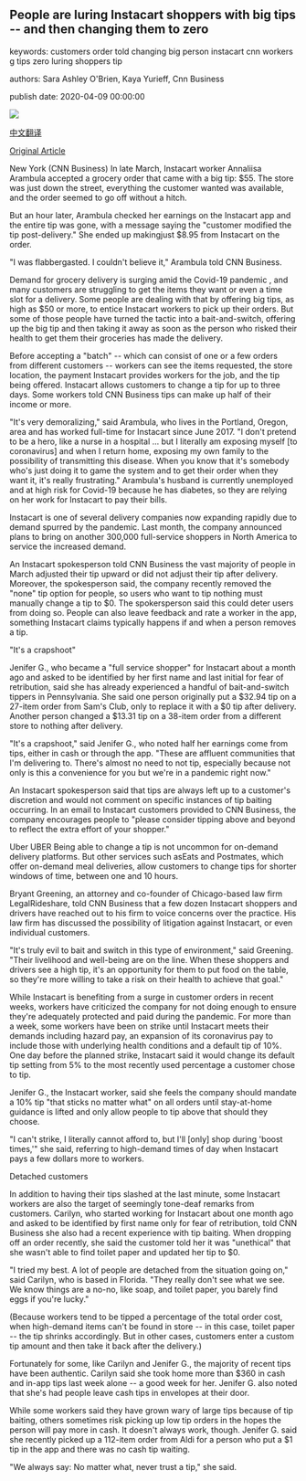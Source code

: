 ## People are luring Instacart shoppers with big tips -- and then changing them to zero

keywords: customers order told changing big person instacart cnn workers g tips zero luring shoppers tip

authors: Sara Ashley O'Brien, Kaya Yurieff, Cnn Business

publish date: 2020-04-09 00:00:00

![](https://cdn.cnn.com/cnnnext/dam/assets/200409080314-instacart-shopper-delivery-restricted-super-tease.jpg)

[中文翻译](People%20are%20luring%20Instacart%20shoppers%20with%20big%20tips%20--%20and%20then%20changing%20them%20to%20zero_zh.md)

[Original Article](https://edition.cnn.com/2020/04/09/tech/instacart-shoppers-tip-baiting/index.html)

New York (CNN Business) In late March, Instacart worker Annaliisa Arambula accepted a grocery order that came with a big tip: $55. The store was just down the street, everything the customer wanted was available, and the order seemed to go off without a hitch.

But an hour later, Arambula checked her earnings on the Instacart app and the entire tip was gone, with a message saying the "customer modified the tip post-delivery." She ended up makingjust $8.95 from Instacart on the order.

"I was flabbergasted. I couldn't believe it," Arambula told CNN Business.

Demand for grocery delivery is surging amid the Covid-19 pandemic , and many customers are struggling to get the items they want or even a time slot for a delivery. Some people are dealing with that by offering big tips, as high as $50 or more, to entice Instacart workers to pick up their orders. But some of those people have turned the tactic into a bait-and-switch, offering up the big tip and then taking it away as soon as the person who risked their health to get them their groceries has made the delivery.

Before accepting a "batch" -- which can consist of one or a few orders from different customers -- workers can see the items requested, the store location, the payment Instacart provides workers for the job, and the tip being offered. Instacart allows customers to change a tip for up to three days. Some workers told CNN Business tips can make up half of their income or more.

"It's very demoralizing," said Arambula, who lives in the Portland, Oregon, area and has worked full-time for Instacart since June 2017. "I don't pretend to be a hero, like a nurse in a hospital ... but I literally am exposing myself [to coronavirus] and when I return home, exposing my own family to the possibility of transmitting this disease. When you know that it's somebody who's just doing it to game the system and to get their order when they want it, it's really frustrating." Arambula's husband is currently unemployed and at high risk for Covid-19 because he has diabetes, so they are relying on her work for Instacart to pay their bills.

Instacart is one of several delivery companies now expanding rapidly due to demand spurred by the pandemic. Last month, the company announced plans to bring on another 300,000 full-service shoppers in North America to service the increased demand.

An Instacart spokesperson told CNN Business the vast majority of people in March adjusted their tip upward or did not adjust their tip after delivery. Moreover, the spokesperson said, the company recently removed the "none" tip option for people, so users who want to tip nothing must manually change a tip to $0. The spokersperson said this could deter users from doing so. People can also leave feedback and rate a worker in the app, something Instacart claims typically happens if and when a person removes a tip.

"It's a crapshoot"

Jenifer G., who became a "full service shopper" for Instacart about a month ago and asked to be identified by her first name and last initial for fear of retribution, said she has already experienced a handful of bait-and-switch tippers in Pennsylvania. She said one person originally put a $32.94 tip on a 27-item order from Sam's Club, only to replace it with a $0 tip after delivery. Another person changed a $13.31 tip on a 38-item order from a different store to nothing after delivery.

"It's a crapshoot," said Jenifer G., who noted half her earnings come from tips, either in cash or through the app. "These are affluent communities that I'm delivering to. There's almost no need to not tip, especially because not only is this a convenience for you but we're in a pandemic right now."

An Instacart spokesperson said that tips are always left up to a customer's discretion and would not comment on specific instances of tip baiting occurring. In an email to Instacart customers provided to CNN Business, the company encourages people to "please consider tipping above and beyond to reflect the extra effort of your shopper."

Uber UBER Being able to change a tip is not uncommon for on-demand delivery platforms. But other services such asEats and Postmates, which offer on-demand meal deliveries, allow customers to change tips for shorter windows of time, between one and 10 hours.

Bryant Greening, an attorney and co-founder of Chicago-based law firm LegalRideshare, told CNN Business that a few dozen Instacart shoppers and drivers have reached out to his firm to voice concerns over the practice. His law firm has discussed the possibility of litigation against Instacart, or even individual customers.

"It's truly evil to bait and switch in this type of environment," said Greening. "Their livelihood and well-being are on the line. When these shoppers and drivers see a high tip, it's an opportunity for them to put food on the table, so they're more willing to take a risk on their health to achieve that goal."

While Instacart is benefiting from a surge in customer orders in recent weeks, workers have criticized the company for not doing enough to ensure they're adequately protected and paid during the pandemic. For more than a week, some workers have been on strike until Instacart meets their demands including hazard pay, an expansion of its coronavirus pay to include those with underlying health conditions and a default tip of 10%. One day before the planned strike, Instacart said it would change its default tip setting from 5% to the most recently used percentage a customer chose to tip.

Jenifer G., the Instacart worker, said she feels the company should mandate a 10% tip "that sticks no matter what" on all orders until stay-at-home guidance is lifted and only allow people to tip above that should they choose.

"I can't strike, I literally cannot afford to, but I'll [only] shop during 'boost times,'" she said, referring to high-demand times of day when Instacart pays a few dollars more to workers.

Detached customers

In addition to having their tips slashed at the last minute, some Instacart workers are also the target of seemingly tone-deaf remarks from customers. Carilyn, who started working for Instacart about one month ago and asked to be identified by first name only for fear of retribution, told CNN Business she also had a recent experience with tip baiting. When dropping off an order recently, she said the customer told her it was "unethical" that she wasn't able to find toilet paper and updated her tip to $0.

"I tried my best. A lot of people are detached from the situation going on," said Carilyn, who is based in Florida. "They really don't see what we see. We know things are a no-no, like soap, and toilet paper, you barely find eggs if you're lucky."

(Because workers tend to be tipped a percentage of the total order cost, when high-demand items can't be found in store -- in this case, toilet paper -- the tip shrinks accordingly. But in other cases, customers enter a custom tip amount and then take it back after the delivery.)

Fortunately for some, like Carilyn and Jenifer G., the majority of recent tips have been authentic. Carilyn said she took home more than $360 in cash and in-app tips last week alone -- a good week for her. Jenifer G. also noted that she's had people leave cash tips in envelopes at their door.

While some workers said they have grown wary of large tips because of tip baiting, others sometimes risk picking up low tip orders in the hopes the person will pay more in cash. It doesn't always work, though. Jenifer G. said she recently picked up a 112-item order from Aldi for a person who put a $1 tip in the app and there was no cash tip waiting.

"We always say: No matter what, never trust a tip," she said.